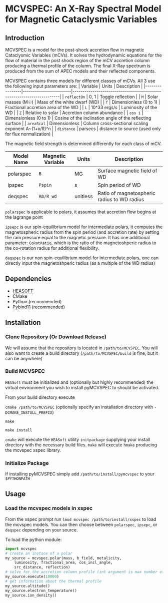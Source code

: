 # MCVSPEC: An X-Ray Spectral Model for Magnetic Cataclysmic Variables

## Introduction
MCVSPEC is a model for the post-shock accretion flow in magnetic Cataclysmic Variables (mCVs).
It solves the hydrodynamic equations for the flow of material in the post shock region of the mCV accretion column producing a thermal profile of the column.
The final X-Ray spectrum is produced from the sum of APEC models and their reflected components.

MCVSPEC contains three models for different classes of mCVs. All 3 use the following input parameters are:
| Variable       | Units                  | Description                                                           |
|----------------|------------------------|-----------------------------------------------------------------------|
| `reflectOn`    | 0, 1                   | Toggle reflection                                                     |
| `M`            | Solar masses (M☉)      | Mass of the white dwarf (WD)                                          |
| `f`            | Dimensionless (0 to 1) | Fractional accretion area of the WD                                   |
| `L`            | 10^33 ergs/s           | Luminosity of the WD                                                  |
| `Z`            | Relative to solar      | Accretion column abundance                                            |
| `cos i`        | Dimensionless (0 to 1) | Cosine of the inclination angle of the reflecting surface             |
| `areaScal`     | Dimensionless          | Column cross-sectional scaling exponent A~(1+x/R)^n                   |
| `distance`     | parsecs                | distance to source (used only for flux normalization)                 |

The magnetic field strength is determined differently for each class of mCV.

| Model Name | Magnetic Variable | Units    | Description                                 |
|------------|-------------------|----------|---------------------------------------------|
| polarspec  | `B`               | MG       | Surface magnetic field of WD                |
| ipspec     | `Pspin`           | s        | Spin period of WD                           |
| deqspec    | `Rm/R_wd`         | unitless | Ratio of magnetospheric radius to WD radius |

`polarspec` is  applicable to polars, it assumes that accretion flow begins at the lagrange point

`ipsepc` is our spin-equilibrium model for intermediate polars, it computes the magnetospheric radius from the spin period (and accretion rate) by setting the ram pressure equal to the magnetic pressure. It has one additional parameter: `CoRotRatio`, which is the ratio of the magnetoshperic radius to the co-rotation radius for additional flexibility.

`deqspec` is our non spin-equilibrium model for intermediate polars, one can directly input the magnetoshperic radius (as a multiple of the WD radius)

## Dependencies
* [HEASOFT](https://heasarc.gsfc.nasa.gov/docs/software/lheasoft/)
* CMake
* Python (recommended)
* [Pybind11](https://pybind11.readthedocs.io/en/stable/) (recommended)

## Installation

### Clone Repository (Or Download Release)
We will assume that the repository is located in `/path/to/MCVSPEC`. You will also want to create a build directory (`/path/to/MCVSPEC/build` is fine, but it can be anywhere)

### Build MCVSPEC
`HEASoft` must be initialized and (optionally but highly recommended) the virtual environment you wish to install pyMCVSPEC to should be activated.

From your build directory execute

`cmake /path/to/MCVSPEC` (optionally specify an installation directory with `-DCMAKE_INSTALL_PREFIX`)

`make`

`make install`

`cmake` will execute the `HEASoft` utility `initpackage` supplying your install directory with the necessary build files.
`make` will execute `hmake` producing the mcvspec xspec library.

### Initialize Package
If installing pyMCVSPEC simply add `/path/to/install/pymcvspec` to your `$PYTHONPATH`

## Usage

### Load the mcvspec models in xspec
From the xspec prompt run `lmod mcvspec /path/to/install/xspec` to load the mcvspec models. You can then choose between `polarspec`, `ipsepc`, or `deqspec` depending on your source.

To load the python module:
```python
import mcvspec
# create an instace of a polar
my_source = mcvspec.polar(mass, b_field, metalicity,
    luminosity, fractional_area, cos_incl_angle,
    src_distance, reflection)
# solve for the accretion column profile (int argument is max number of itterations for shock height determination)
my_source.execute(10000)
# get information about the thermal profile
my_source.altitude()
my_source.electron_temperature()
my_source.ion_density()
```
